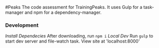 #Peaks
The code assessment for TrainingPeaks.  It uses Gulp for a task-manager and npm for a dependency-manager.


### Development
*Install Dependecies*
After downloading, run `npm i`
*Local Dev*
Run `gulp` to start dev server and file-watch task.  View site at 'localhost:8000'